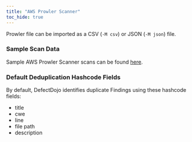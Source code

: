 ```yaml
---
title: "AWS Prowler Scanner"
toc_hide: true
---
```

Prowler file can be imported as a CSV (`-M csv`) or JSON (`-M json`) file.

### Sample Scan Data
Sample AWS Prowler Scanner scans can be found [here](https://github.com/DefectDojo/django-DefectDojo/tree/master/unittests/scans/aws_prowler).

### Default Deduplication Hashcode Fields
By default, DefectDojo identifies duplicate Findings using these hashcode fields:

- title
- cwe
- line
- file path
- description
